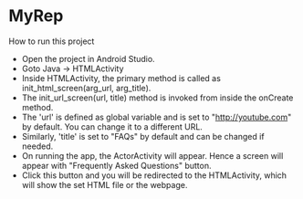 # MyRep

How to run this project

* Open the project in Android Studio. 
* Goto Java -> HTMLActivity
* Inside HTMLActivity, the primary method is called as init_html_screen(arg_url, arg_title).
* The init_url_screen(url, title) method is invoked from inside the onCreate method.
* The 'url' is defined as global variable and is set to "http://youtube.com" by default. You can change it to a different URL.
* Similarly, 'title' is set to "FAQs" by default and can be changed if needed.
* On running the app, the ActorActivity will appear. Hence a screen will appear with "Frequently Asked Questions" button.
* Click this button and you will be redirected to the HTMLActivity, which will show the set HTML file or the webpage.
